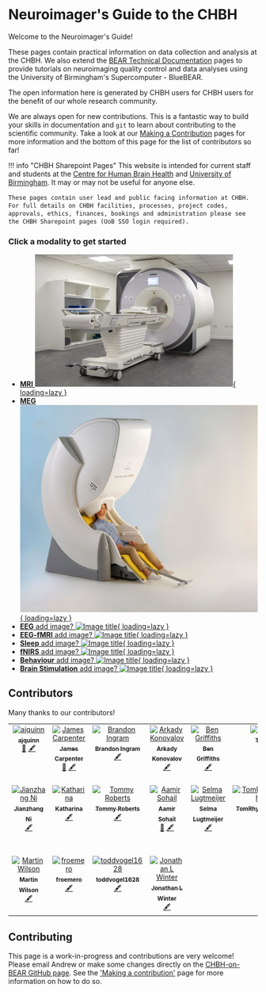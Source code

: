 # Neuroimager's Guide to the CHBH

Welcome to the Neuroimager's Guide!

These pages contain practical information on data collection and analysis at the CHBH. We also extend the [BEAR Technical Documentation](https://docs.bear.bham.ac.uk/) pages to provide tutorials on neuroimaging quality control and data analyses using the University of Birmingham's Supercomputer - BlueBEAR.

The open information here is generated by CHBH users for CHBH users for the benefit of our whole research community.

We are always open for new contributions. This is a fantastic way to build your skills in documentation and `git` to learn about contributing to the scientific community. Take a look at our [Making a Contribution](making_a_contribution.md) pages for more information and the bottom of this page for the list of contributors so far!


!!! info "CHBH Sharepoint Pages"
    This website is intended for current staff and students at the [Centre for Human Brain Health](https://www.birmingham.ac.uk/research/centre-for-human-brain-health/index.aspx) and [University of Birmingham](https://www.birmingham.ac.uk/index.aspx). It may or may not be useful for anyone else.

    These pages contain user lead and public facing information at CHBH. For full details on CHBH facilities, processes, project codes, approvals, ethics, finances, bookings and administration please see the CHBH Sharepoint pages (UoB SSO login required).


### Click a modality to get started

<div class="grid cards" markdown>

- <a href="mri" class="card">__MRI__ ![MRI image](images/mri/prisma.jpg){ loading=lazy }</a>
- <a href="meg" class="card">__MEG__ ![MEG image](images/meg/TRIUX.jpg){ loading=lazy }</a>
- <a href="eeg" class="card">__EEG__ add image? ![Image title](https://dummyimage.com/600x400/){ loading=lazy }</a>
- <a href="eeg-fmri" class="card">__EEG-fMRI__ add image? ![Image title](https://dummyimage.com/600x400/){ loading=lazy }</a>
- <a href="sleep" class="card">__Sleep__ add image? ![Image title](https://dummyimage.com/600x400/){ loading=lazy }</a>
- <a href="fnirs" class="card">__fNIRS__ add image? ![Image title](https://dummyimage.com/600x400/){ loading=lazy }</a>
- <a href="behaviour" class="card">__Behaviour__ add image? ![Image title](https://dummyimage.com/600x400/){ loading=lazy }</a>
- <a href="brainstim" class="card">__Brain Stimulation__ add image? ![Image title](https://dummyimage.com/600x400/){ loading=lazy }</a>

</div>


## Contributors

Many thanks to our contributors!

<!-- ALL-CONTRIBUTORS-LIST:START - Do not remove or modify this section -->
<!-- prettier-ignore-start -->
<!-- markdownlint-disable -->
<table>
  <tbody>
    <tr>
      <td align="center" valign="top" width="14.28%"><a href="https://gitlab.com/ajquinn"><img src="https://avatars.githubusercontent.com/u/13739055?v=4?s=100" width="100px;" alt="ajquinn"/><br /><sub><b>ajquinn</b></sub></a><br /><a href="#maintenance-ajquinn" title="Maintenance">🚧</a> <a href="#content-ajquinn" title="Content">🖋</a></td>
      <td align="center" valign="top" width="14.28%"><a href="https://github.com/orbsmiv"><img src="https://avatars.githubusercontent.com/u/19799678?v=4?s=100" width="100px;" alt="James Carpenter"/><br /><sub><b>James Carpenter</b></sub></a><br /><a href="#maintenance-orbsmiv" title="Maintenance">🚧</a> <a href="#content-orbsmiv" title="Content">🖋</a></td>
      <td align="center" valign="top" width="14.28%"><a href="https://github.com/Bingram22"><img src="https://avatars.githubusercontent.com/u/9869628?v=4?s=100" width="100px;" alt="Brandon Ingram"/><br /><sub><b>Brandon Ingram</b></sub></a><br /><a href="#content-Bingram22" title="Content">🖋</a></td>
      <td align="center" valign="top" width="14.28%"><a href="https://sites.google.com/site/arkadykonovalov/"><img src="https://avatars.githubusercontent.com/u/14971990?v=4?s=100" width="100px;" alt="Arkady Konovalov"/><br /><sub><b>Arkady Konovalov</b></sub></a><br /><a href="#content-arkadykonovalov" title="Content">🖋</a></td>
      <td align="center" valign="top" width="14.28%"><a href="https://github.com/benjaminGriffiths"><img src="https://avatars.githubusercontent.com/u/24454976?v=4?s=100" width="100px;" alt="Ben Griffiths"/><br /><sub><b>Ben Griffiths</b></sub></a><br /><a href="#content-benjaminGriffiths" title="Content">🖋</a></td>
      <td align="center" valign="top" width="14.28%"><a href="https://github.com/tghafari"><img src="https://avatars.githubusercontent.com/u/61696572?v=4?s=100" width="100px;" alt="Tara"/><br /><sub><b>Tara</b></sub></a><br /><a href="#content-tghafari" title="Content">🖋</a></td>
      <td align="center" valign="top" width="14.28%"><a href="https://github.com/dagmarfraser"><img src="https://avatars.githubusercontent.com/u/8875773?v=4?s=100" width="100px;" alt="Dagmar S Fraser"/><br /><sub><b>Dagmar S Fraser</b></sub></a><br /><a href="#content-dagmarfraser" title="Content">🖋</a></td>
    </tr>
    <tr>
      <td align="center" valign="top" width="14.28%"><a href="https://github.com/Wetiqe"><img src="https://avatars.githubusercontent.com/u/64966689?v=4?s=100" width="100px;" alt="Jianzhang Ni"/><br /><sub><b>Jianzhang Ni</b></sub></a><br /><a href="#content-Wetiqe" title="Content">🖋</a></td>
      <td align="center" valign="top" width="14.28%"><a href="https://github.com/katduecker"><img src="https://avatars.githubusercontent.com/u/26790195?v=4?s=100" width="100px;" alt="Katharina"/><br /><sub><b>Katharina</b></sub></a><br /><a href="#content-katduecker" title="Content">🖋</a></td>
      <td align="center" valign="top" width="14.28%"><a href="https://github.com/TommyTeapot"><img src="https://avatars.githubusercontent.com/u/189376666?v=4?s=100" width="100px;" alt="Tommy Roberts"/><br /><sub><b>Tommy Roberts</b></sub></a><br /><a href="#content-TommyTeapot" title="Content">🖋</a></td>
      <td align="center" valign="top" width="14.28%"><a href="http://sohaamir.github.io"><img src="https://avatars.githubusercontent.com/u/35841800?v=4?s=100" width="100px;" alt="Aamir Sohail"/><br /><sub><b>Aamir Sohail</b></sub></a><br /><a href="#maintenance-sohaamir" title="Maintenance">🚧</a> <a href="#content-sohaamir" title="Content">🖋</a></td>
      <td align="center" valign="top" width="14.28%"><a href="https://scholar.google.com/citations?user=NL9m-2oAAAAJ&hl=en"><img src="https://avatars.githubusercontent.com/u/134110542?v=4?s=100" width="100px;" alt="Selma Lugtmeijer"/><br /><sub><b>Selma Lugtmeijer</b></sub></a><br /><a href="#content-slugtmeijer" title="Content">🖋</a></td>
      <td align="center" valign="top" width="14.28%"><a href="https://github.com/TomRhysMarshall"><img src="https://avatars.githubusercontent.com/u/28601348?v=4?s=100" width="100px;" alt="TomRhysMarshall"/><br /><sub><b>TomRhysMarshall</b></sub></a><br /><a href="#content-TomRhysMarshall" title="Content">🖋</a></td>
      <td align="center" valign="top" width="14.28%"><a href="https://neurobiography.info"><img src="https://avatars.githubusercontent.com/u/11017354?v=4?s=100" width="100px;" alt="Nicholas Paul Holmes"/><br /><sub><b>Nicholas Paul Holmes</b></sub></a><br /><a href="#content-TheHandLab" title="Content">🖋</a></td>
    </tr>
    <tr>
      <td align="center" valign="top" width="14.28%"><a href="http://wilsonlab.co.uk"><img src="https://avatars.githubusercontent.com/u/7724002?v=4?s=100" width="100px;" alt="Martin Wilson"/><br /><sub><b>Martin Wilson</b></sub></a><br /><a href="#content-martin3141" title="Content">🖋</a></td>
      <td align="center" valign="top" width="14.28%"><a href="https://github.com/froemero"><img src="https://avatars.githubusercontent.com/u/23497654?v=4?s=100" width="100px;" alt="froemero"/><br /><sub><b>froemero</b></sub></a><br /><a href="#content-froemero" title="Content">🖋</a></td>
      <td align="center" valign="top" width="14.28%"><a href="https://github.com/toddvogel1628"><img src="https://avatars.githubusercontent.com/u/33038588?v=4?s=100" width="100px;" alt="toddvogel1628"/><br /><sub><b>toddvogel1628</b></sub></a><br /><a href="#content-toddvogel1628" title="Content">🖋</a></td>
	  <td align="center" valign="top" width="14.28%"><a href="https://github.com/MEGSupportCHBH"><img src="https://avatars.githubusercontent.com/u/50209322?v=4?s=100" width="100px;" alt="Jonathan L Winter"/><br /><sub><b>Jonathan L Winter</b></sub></a><br /><a href="#content-MEGSupportCHBH" title="Content">🖋</a></td>
	</tr>
  </tbody>
</table>

<!-- markdownlint-restore -->
<!-- prettier-ignore-end -->

<!-- ALL-CONTRIBUTORS-LIST:END -->

## Contributing

This page is a work-in-progress and contributions are very welcome! Please email Andrew or make some changes directly on the [CHBH-on-BEAR GitHub page](https://github.com/chbh-opensource/chbh-on-bear). See the ['Making a contribution'](making_a_contribution.md) page for more information on how to do so.
